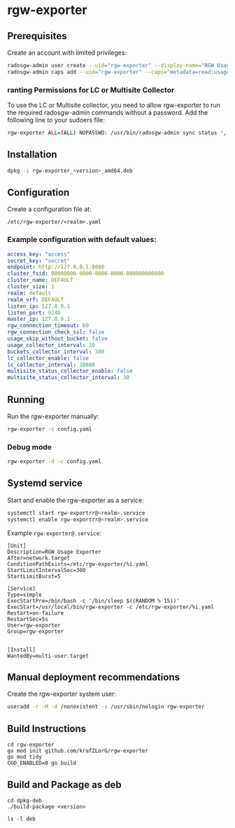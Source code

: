 # rgw-exporter

## Prerequisites

Create an account with limited privileges:

```bash
radosgw-admin user create --uid="rgw-exporter" --display-name="RGW Usage Exporter"
radosgw-admin caps add --uid="rgw-exporter" --caps="metadata=read;usage=read;info=read;buckets=read;users=read"
```

### ranting Permissions for LC or Multisite Collector

To use the LC or Multisite collector, you need to allow rgw-exporter to run the required radosgw-admin commands without a password. Add the following line to your sudoers file:

```bash
rgw-exporter ALL=(ALL) NOPASSWD: /usr/bin/radosgw-admin sync status *, /usr/bin/radosgw-admin lc get *
```

## Installation

```sh
dpkg -i rgw-exporter_<version>_amd64.deb
```

## Configuration

Create a configuration file at: 
```
/etc/rgw-exporter/<realm>.yaml
```

### Example configuration with default values:

```yaml
access_key: "access"
secret_key: "secret"
endpoint: http://127.0.0.1:8080
cluster_fsid: 00000000-0000-0000-0000-000000000000
cluster_name: DEFAULT
cluster_size: 1
realm: default
realm_vrf: DEFAULT
listen_ip: 127.0.0.1
listen_port: 9240
master_ip: 127.0.0.1
rgw_connection_timeout: 60
rgw_connection_check_ssl: false
usage_skip_without_bucket: false
usage_collector_interval: 30
buckets_collector_interval: 300
lc_collector_enable: false
lc_collector_interval: 28800
multisite_status_collector_enable: false
multisite_status_collector_interval: 30
```

## Running

Run the rgw-exporter manually:

```sh
rgw-exporter -c config.yaml
```

### Debug mode

```sh
rgw-exporter -d -c config.yaml
```

## Systemd service

Start and enable the rgw-exporter as a service:

```sh
systemctl start rgw-exportrr@<realm>.service
systemctl enable rgw-exportrr@<realm>.service
```

Example `rgw-exporter@.service`:

```systemd.unit
[Unit]
Description=RGW Usage Exporter
After=network.target
ConditionPathExists=/etc/rgw-exporter/%i.yaml
StartLimitIntervalSec=300
StartLimitBurst=5

[Service]
Type=simple
ExecStartPre=/bin/bash -c '/bin/sleep $((RANDOM % 15))'
ExecStart=/usr/local/bin/rgw-exporter -c /etc/rgw-exporter/%i.yaml
Restart=on-failure
RestartSec=5s
User=rgw-exporter
Group=rgw-exporter


[Install]
WantedBy=multi-user.target
```

## Manual deployment recommendations

Create the rgw-exporter system user:

```sh
useradd -r -M -d /nonexistent -s /usr/sbin/nologin rgw-exporter
```

## Build Instructions

```shell
cd rgw-exporter
go mod init github.com/krafZLorG/rgw-exporter
go mod tidy
CGO_ENABLED=0 go build
```

## Build and Package as deb

```shell
cd dpkg-deb
./build-package <version>

ls -l deb
```

